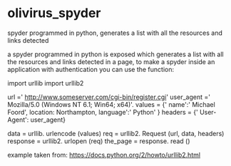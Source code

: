 # olivirus_spyder
spyder programmed in python, generates a list with all the resources and links detected


a spyder programmed in python is exposed which generates a list with all the resources and links detected in a page, to make a spyder inside an application with authentication you can use the function:

import urllib
import urllib2

url =' http://www.someserver.com/cgi-bin/register.cgi' 
user_agent =' Mozilla/5.0 (Windows NT 6.1; Win64; x64)'.
values = {' name':' Michael Foord',
          location: Northampton,
          language':' Python' }
headers = {' User-Agent': user_agent}

data = urllib. urlencode (values)
req = urllib2. Request (url, data, headers)
response = urllib2. urlopen (req)
the_page = response. read ()

example taken from: https://docs.python.org/2/howto/urllib2.html
